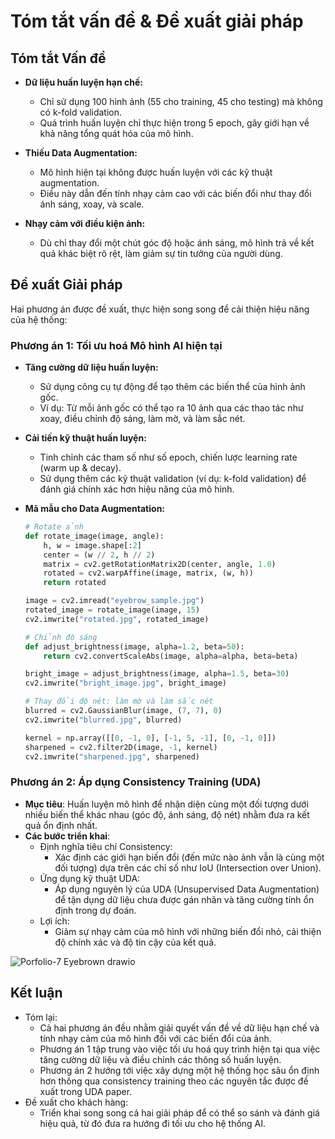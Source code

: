 # Tóm tắt vấn đề & Đề xuất giải pháp

## Tóm tắt Vấn đề
- **Dữ liệu huấn luyện hạn chế:**  
  - Chỉ sử dụng 100 hình ảnh (55 cho training, 45 cho testing) mà không có k-fold validation.
  - Quá trình huấn luyện chỉ thực hiện trong 5 epoch, gây giới hạn về khả năng tổng quát hóa của mô hình.

- **Thiếu Data Augmentation:**  
  - Mô hình hiện tại không được huấn luyện với các kỹ thuật augmentation.  
  - Điều này dẫn đến tính nhạy cảm cao với các biến đổi như thay đổi ánh sáng, xoay, và scale.  

- **Nhạy cảm với điều kiện ảnh:**  
  - Dù chỉ thay đổi một chút góc độ hoặc ánh sáng, mô hình trả về kết quả khác biệt rõ rệt, làm giảm sự tin tưởng của người dùng.

## Đề xuất Giải pháp

Hai phương án được đề xuất, thực hiện song song để cải thiện hiệu năng của hệ thống:

### Phương án 1: Tối ưu hoá Mô hình AI hiện tại
- **Tăng cường dữ liệu huấn luyện:**  
  - Sử dụng công cụ tự động để tạo thêm các biến thể của hình ảnh gốc.  
  - Ví dụ: Từ mỗi ảnh gốc có thể tạo ra 10 ảnh qua các thao tác như xoay, điều chỉnh độ sáng, làm mờ, và làm sắc nét.

- **Cải tiến kỹ thuật huấn luyện:**  
  - Tinh chỉnh các tham số như số epoch, chiến lược learning rate (warm up & decay).  
  - Sử dụng thêm các kỹ thuật validation (ví dụ: k-fold validation) để đánh giá chính xác hơn hiệu năng của mô hình.

- **Mã mẫu cho Data Augmentation:**
  ```python
  # Rotate ảnh
  def rotate_image(image, angle):
      h, w = image.shape[:2]
      center = (w // 2, h // 2)
      matrix = cv2.getRotationMatrix2D(center, angle, 1.0)
      rotated = cv2.warpAffine(image, matrix, (w, h))
      return rotated

  image = cv2.imread("eyebrow_sample.jpg")
  rotated_image = rotate_image(image, 15)
  cv2.imwrite("rotated.jpg", rotated_image)

  # Chỉnh độ sáng
  def adjust_brightness(image, alpha=1.2, beta=50):
      return cv2.convertScaleAbs(image, alpha=alpha, beta=beta)

  bright_image = adjust_brightness(image, alpha=1.5, beta=30)
  cv2.imwrite("bright_image.jpg", bright_image)

  # Thay đổi độ nét: làm mờ và làm sắc nét
  blurred = cv2.GaussianBlur(image, (7, 7), 0)
  cv2.imwrite("blurred.jpg", blurred)

  kernel = np.array([[0, -1, 0], [-1, 5, -1], [0, -1, 0]])
  sharpened = cv2.filter2D(image, -1, kernel)
  cv2.imwrite("sharpened.jpg", sharpened)


### Phương án 2: Áp dụng Consistency Training (UDA)

- **Mục tiêu**:
    Huấn luyện mô hình để nhận diện cùng một đối tượng dưới nhiều biến thể khác nhau (góc độ, ánh sáng, độ nét) nhằm đưa ra kết quả ổn định nhất.
- **Các bước triển khai**:
    - Định nghĩa tiêu chí Consistency:
      - Xác định các giới hạn biến đổi (đến mức nào ảnh vẫn là cùng một đối tượng) dựa trên các chỉ số như IoU (Intersection over Union).
    - Ứng dụng kỹ thuật UDA:
      - Áp dụng nguyên lý của UDA (Unsupervised Data Augmentation) để tận dụng dữ liệu chưa được gán nhãn và tăng cường tính ổn định trong dự đoán.
    - Lợi ích:
      - Giảm sự nhạy cảm của mô hình với những biến đổi nhỏ, cải thiện độ chính xác và độ tin cậy của kết quả.

![Porfolio-7  Eyebrown drawio](https://github.com/user-attachments/assets/ecd6ca55-742c-40f8-90ea-1b130e430078)


## Kết luận
- Tóm lại:
  - Cả hai phương án đều nhằm giải quyết vấn đề về dữ liệu hạn chế và tính nhạy cảm của mô hình đối với các biến đổi của ảnh.
  - Phương án 1 tập trung vào việc tối ưu hoá quy trình hiện tại qua việc tăng cường dữ liệu và điều chỉnh các thông số huấn luyện.
  - Phương án 2 hướng tới việc xây dựng một hệ thống học sâu ổn định hơn thông qua consistency training theo các nguyên tắc được đề xuất trong UDA paper.
- Đề xuất cho khách hàng:
  - Triển khai song song cả hai giải pháp để có thể so sánh và đánh giá hiệu quả, từ đó đưa ra hướng đi tối ưu cho hệ thống AI.
